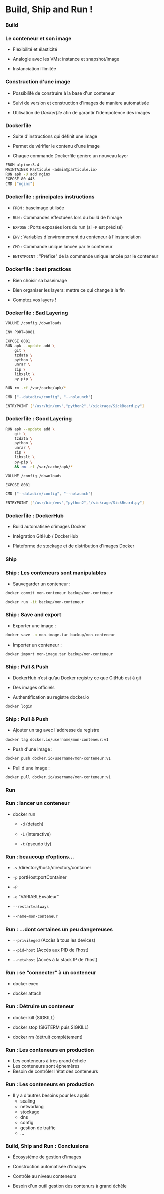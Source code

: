 # Build, Ship and Run !

### Build

### Le conteneur et son image

- Flexibilité et élasticité

- Analogie avec les VMs: instance et snapshot/image

- Instanciation illimitée

### Construction d'une image

- Possibilité de construire à la base d'un conteneur

- Suivi de version et construction d'images de manière automatisée

- Utilisation de *Dockerfile* afin de garantir l'idempotence des images

### Dockerfile

- Suite d'instructions qui définit une image

- Permet de vérifier le contenu d'une image

- Chaque commande Dockerfile génère un nouveau layer

```bash
FROM alpine:3.4
MAINTAINER Particule <admin@particule.io>
RUN apk -U add nginx
EXPOSE 80 443
CMD ["nginx"]
```

### Dockerfile : principales instructions

- `FROM` : baseimage utilisée

- `RUN` : Commandes effectuées lors du build de l'image

- `EXPOSE` : Ports exposées lors du run (si `-P` est précisé)

- `ENV` : Variables d'environnement du conteneur à l'instanciation

- `CMD` : Commande unique lancée par le conteneur

- `ENTRYPOINT` : "Préfixe" de la commande unique lancée par le conteneur

### Dockerfile : best practices

- Bien choisir sa baseimage

- Bien organiser les layers: mettre ce qui change à la fin

- Comptez vos layers !

### Dockerfile : Bad Layering

```bash
VOLUME /config /downloads

ENV PORT=8081

EXPOSE 8081
RUN apk --update add \
    git \
    tzdata \
    python \
    unrar \
    zip \
    libxslt \
    py-pip \

RUN rm -rf /var/cache/apk/*

CMD ["--datadir=/config", "--nolaunch"]

ENTRYPOINT ["/usr/bin/env","python2","/sickrage/SickBeard.py"]
```

### Dockerfile : Good Layering

```bash
RUN apk --update add \
    git \
    tzdata \
    python \
    unrar \
    zip \
    libxslt \
    py-pip \
    && rm -rf /var/cache/apk/*

VOLUME /config /downloads

EXPOSE 8081

CMD ["--datadir=/config", "--nolaunch"]

ENTRYPOINT ["/usr/bin/env","python2","/sickrage/SickBeard.py"]
```

### Dockerfile : DockerHub

- Build automatisée d'images Docker

- Intégration GitHub / DockerHub

- Plateforme de stockage et de distribution d'images Docker

### Ship

### Ship : Les conteneurs sont manipulables

- Sauvegarder un conteneur :

```bash
docker commit mon-conteneur backup/mon-conteneur
```

```bash
docker run -it backup/mon-conteneur
```

### Ship : Save and export

- Exporter une image :

```bash
docker save -o mon-image.tar backup/mon-conteneur
```

- Importer un conteneur :

```bash
docker import mon-image.tar backup/mon-conteneur
```

### Ship : Pull & Push
- DockerHub n’est qu’au Docker registry ce que GitHub est à git

- Des images officiels

- Authentification au registre docker.io

```bash
docker login
```

### Ship : Pull & Push
- Ajouter un tag avec l'addresse du registre
```bash
docker tag docker.io/username/mon-conteneur:v1
```

- Push d'une image :

```bash
docker push docker.io/username/mon-conteneur:v1
```

- Pull d'une image :

```bash
docker pull docker.io/username/mon-conteneur:v1
```


### Run

### Run : lancer un conteneur

- docker run

  - `-d` (detach)

  - `-i` (interactive)

  - `-t` (pseudo tty)

### Run : beaucoup d’options...

- `-v` /directory/host:/directory/container

- `-p` portHost:portContainer

- `-P`

- `-e` “VARIABLE=valeur”

- `--restart=always`

- `--name=mon-conteneur`

### Run : ...dont certaines un peu dangereuses

- `--privileged` (Accès à tous les devices)

- `--pid=host` (Accès aux PID de l’host)

- `--net=host` (Accès à la stack IP de l’host)

### Run : se “connecter” à un conteneur

- docker exec

- docker attach

### Run : Détruire un conteneur

- docker kill (SIGKILL)

- docker stop (SIGTERM puis SIGKILL)

- docker rm (détruit complètement)

### Run : Les conteneurs en production 
- Les conteneurs à très grand échèle
- Les conteneurs sont éphemères
- Besoin de contrôler l'état des conteneurs

### Run : Les conteneurs en production 
- Il y a d'autres besoins pour les applis
  - scaling
  - networking
  - stockage
  - dns
  - config
  - gestion de traffic
  - ...


### Build, Ship and Run : Conclusions

- Écosystème de gestion d'images

- Construction automatisée d'images

- Contrôle au niveau conteneurs

- Besoin d'un outil gestion des contenurs à grand échèle
